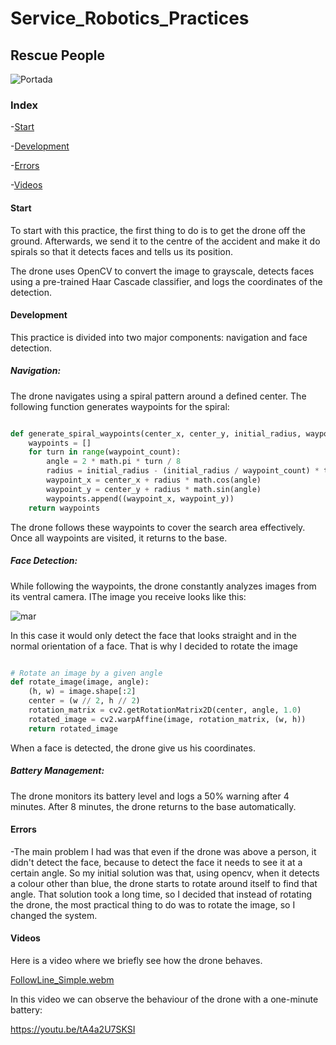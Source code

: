 # Service_Robotics_Practices
## Rescue People

![Portada](https://github.com/user-attachments/assets/4aeba2e1-0fd1-4afe-a973-f48dc1b2ca09)


### Index

-[Start](#start)

-[Development](#development)

-[Errors](#errors)

-[Videos](#videos)

#### Start

To start with this practice, the first thing to do is to get the drone off the ground. Afterwards, we send it to the centre of the accident and make it do spirals so that it detects faces and tells us its position.

The drone uses OpenCV to convert the image to grayscale, detects faces using a pre-trained Haar Cascade classifier, and logs the coordinates of the detection.

#### Development

This practice is divided into two major components: navigation and face detection.

##### Navigation: 
The drone navigates using a spiral pattern around a defined center. The following function generates waypoints for the spiral:

```python

def generate_spiral_waypoints(center_x, center_y, initial_radius, waypoint_count):
    waypoints = []
    for turn in range(waypoint_count):
        angle = 2 * math.pi * turn / 8
        radius = initial_radius - (initial_radius / waypoint_count) * turn
        waypoint_x = center_x + radius * math.cos(angle)
        waypoint_y = center_y + radius * math.sin(angle)
        waypoints.append((waypoint_x, waypoint_y))
    return waypoints
```
The drone follows these waypoints to cover the search area effectively. Once all waypoints are visited, it returns to the base.

##### Face Detection:
While following the waypoints, the drone constantly analyzes images from its ventral camera. IThe image you receive looks like this:

![mar](https://github.com/user-attachments/assets/bf41472b-e18a-4d59-ae46-b6adcd05264b)

In this case it would only detect the face that looks straight and in the normal orientation of a face. That is why I decided to rotate the image

```python

# Rotate an image by a given angle
def rotate_image(image, angle):
    (h, w) = image.shape[:2]
    center = (w // 2, h // 2)
    rotation_matrix = cv2.getRotationMatrix2D(center, angle, 1.0)
    rotated_image = cv2.warpAffine(image, rotation_matrix, (w, h))
    return rotated_image
```
When a face is detected, the drone give us his coordinates.

##### Battery Management: 
The drone monitors its battery level and logs a 50% warning after 4 minutes. After 8 minutes, the drone returns to the base automatically.

#### Errors

-The main problem I had was that even if the drone was above a person, it didn't detect the face, because to detect the face it needs to see it at a certain angle. So my initial solution was that, using opencv, when it detects a colour other than blue, the drone starts to rotate around itself to find that angle. That solution took a long time, so I decided that instead of rotating the drone, the most practical thing to do was to rotate the image, so I changed the system.


#### Videos
Here is a video where we briefly see how the drone behaves.

[FollowLine_Simple.webm](https://github.com/Ruben249/practicas_robotica_movil/assets/102288264/2c9a9c66-92af-472b-bf55-7fa6d0fcbe95)

In this video we can observe the behaviour of the drone with a one-minute battery:

https://youtu.be/tA4a2U7SKSI

